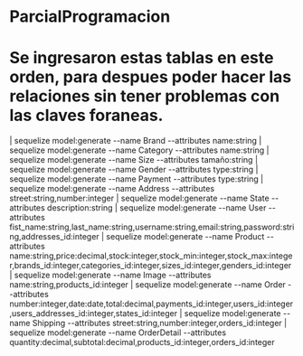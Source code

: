# ParcialProgramacion
# Se ingresaron estas tablas en este orden, para despues poder hacer las relaciones sin tener problemas con las claves foraneas.
| sequelize model:generate --name Brand --attributes name:string
| sequelize model:generate --name Category --attributes name:string
| sequelize model:generate --name Size --attributes tamaño:string
| sequelize model:generate --name Gender --attributes type:string
| sequelize model:generate --name Payment --attributes type:string
| sequelize model:generate --name Address --attributes street:string,number:integer
| sequelize model:generate --name State --attributes description:string
| sequelize model:generate --name User --attributes fist_name:string,last_name:string,username:string,email:string,password:string,addresses_id:integer
| sequelize model:generate --name Product --attributes name:string,price:decimal,stock:integer,stock_min:integer,stock_max:integer,brands_id:integer,categories_id:integer,sizes_id:integer,genders_id:integer
| sequelize model:generate --name Image --attributes name:string,products_id:integer
| sequelize model:generate --name Order --attributes number:integer,date:date,total:decimal,payments_id:integer,users_id:integer,users_addresses_id:integer,states_id:integer
| sequelize model:generate --name Shipping --attributes street:string,number:integer,orders_id:integer
| sequelize model:generate --name OrderDetail --attributes quantity:decimal,subtotal:decimal,products_id:integer,orders_id:integer
